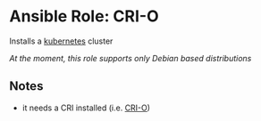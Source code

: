 # Ansible Role: CRI-O

Installs a [kubernetes](https://kubernetes.io) cluster

*At the moment, this role supports only Debian based distributions*

## Notes

* it needs a CRI installed (i.e. [CRI-O](../crio/))

